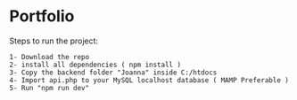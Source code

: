 # Portfolio

Steps to run the project:
```
1- Download the repo
2- install all dependencies ( npm install )
3- Copy the backend folder "Joanna" inside C:/htdocs
4- Import api.php to your MySQL localhost database ( MAMP Preferable )
5- Run "npm run dev"
```
